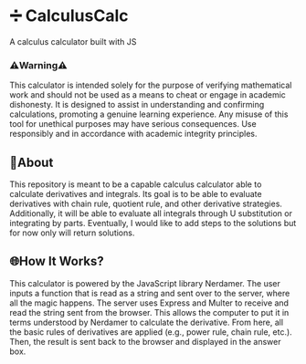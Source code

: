 # ➗ CalculusCalc
A calculus calculator built with JS
### ⚠️Warning⚠️
This calculator is intended solely for the purpose of verifying mathematical work and should not be used as a means to cheat or engage in academic dishonesty. It is designed to assist in understanding and confirming calculations, promoting a genuine learning experience. Any misuse of this tool for unethical purposes may have serious consequences. Use responsibly and in accordance with academic integrity principles.
## 📌About
This repository is meant to be a capable calculus calculator able to calculate derivatives and integrals. Its goal is to be able to evaluate derivatives with chain rule, quotient rule, and other derivative strategies. Additionally, it will be able to evaluate all integrals through U substitution or integrating by parts. Eventually, I would like to add steps to the solutions but for now only will return solutions.
## 🌐How It Works?
This calculator is powered by the JavaScript library Nerdamer. The user inputs a function that is read as a string and sent over to the server, where all the magic happens. The server uses Express and Multer to receive and read the string sent from the browser. This allows the computer to put it in terms understood by Nerdamer to calculate the derivative. From here, all the basic rules of derivatives are applied (e.g., power rule, chain rule, etc.). Then, the result is sent back to the browser and displayed in the answer box.


